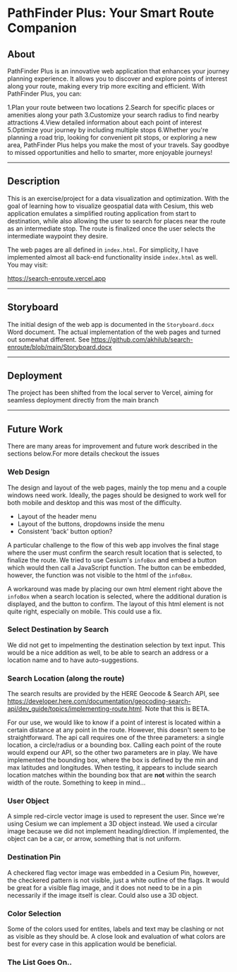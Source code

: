 ﻿# PathFinder Plus: Your Smart Route Companion

## About 
PathFinder Plus is an innovative web application that enhances your journey planning experience. It allows you to discover and explore points of interest along your route, making every trip more exciting and efficient. With PathFinder Plus, you can:

1.Plan your route between two locations
2.Search for specific places or amenities along your path
3.Customize your search radius to find nearby attractions
4.View detailed information about each point of interest
5.Optimize your journey by including multiple stops
6.Whether you're planning a road trip, looking for convenient pit stops, or exploring a new area, PathFinder Plus helps you make the most of your travels. Say goodbye to missed opportunities and hello to smarter, more enjoyable journeys!

---

## Description
This is an exercise/project for a data visualization and optimization. With the goal of learning how to visualize geospatial data with Cesium, this web application emulates a simplified routing application from start to destination, while also allowing the user to search for places near the route as an intermediate stop. The route is finalized once the user selects the intermediate waypoint they desire.


The web pages are all defined in `index.html`. For simplicity, I have implemented almost all back-end functionality inside `index.html` as well. 
You may visit:

https://search-enroute.vercel.app 

---

## Storyboard

The initial design of the web app is documented in the `Storyboard.docx` Word document. The actual implementation of the web pages and turned out somewhat different. See https://github.com/akhilub/search-enroute/blob/main/Storyboard.docx 

---

## Deployment
The project has been shifted from the local server to Vercel, aiming for seamless deployment directly from the main branch

---

## Future Work

There are many areas for improvement and future work described in the sections below.For more details checkout the issues

### Web Design

The design and layout of the web pages, mainly the top menu and a couple windows need work. Ideally, the pages should be designed to work well for both mobile and desktop and this was most of the difficulty. 

- Layout of the header menu 
- Layout of the buttons, dropdowns inside the menu
- Consistent 'back' button option? 

A particular challenge to the flow of this web app involves the final stage where the user must confirm the search result location that is selected, to finalize the route. We tried to use Cesium's `infoBox` and embed a button which would then call a JavaScript function. The button can be embedded, however, the function was not visible to the html of the `infoBox`.

A workaround was made by placing our own html element right above the `infoBox` when a search location is selected, where the additional duration is displayed, and the button to confirm. The layout of this html element is not quite right, especially on mobile. This could use a fix.

### Select Destination by Search

We did not get to impelmenting the destination selection by text input. This would be a nice addition as well, to be able to search an address or a location name and to have auto-suggestions.

### Search Location (along the route)

The search results are provided by the HERE Geocode & Search API, see https://developer.here.com/documentation/geocoding-search-api/dev_guide/topics/implementing-route.html. Note that this is BETA.

For our use, we would like to know if a point of interest is located within a certain distance at any point in the route. However, this doesn't seem to be straightforward. The api call requires one of the three parameters: a single location, a circle/radius or a bounding box. Calling each point of the route would expend our API, so the other two parameters are in play. We have implemented the bounding box, where the box is defined by the min and max latitudes and longitudes. When testing, it appears to include search location matches within the bounding box that are **not** within the search width of the route. Something to keep in mind...

### User Object

A simple red-circle vector image is used to represent the user. Since we're using Cesium we can implement a 3D object instead. We used a circular image because we did not implement heading/direction. If implemented, the object can be a car, or arrow, something that is not uniform.

### Destination Pin

A checkered flag vector image was embedded in a Cesium Pin, however, the checkered pattern is not visible, just a white outline of the flags. It would be great for a visible flag image, and it does not need to be in a pin necessarily if the image itself is clear. Could also use a 3D object.

### Color Selection

Some of the colors used for entites, labels and text may be clashing or not as visible as they should be. A close look and evaluation of what colors are best for every case in this application would be beneficial.


### The List Goes On..
